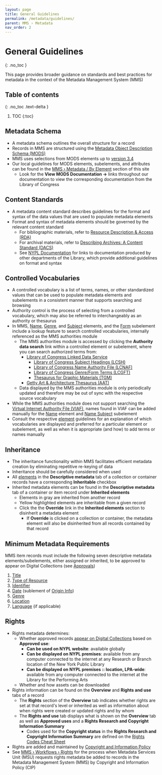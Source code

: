 ```yaml
---
layout: page
title: General Guidelines
permalink: /metadata/guidelines/
parent: MMS › Metadata
nav_order: 2
---
```


# General Guidelines
{: .no_toc }

This page provides broader guidance on standards and best practices for metadata in the context of the Metadata Management System (MMS)

## Table of contents
{: .no_toc .text-delta }

1. TOC
{:toc}

## Metadata Schema
- ​​A metadata schema outlines the overall structure for a record
- Records in MMS are structured using the [Metadata Object Description Schema (MODS)](/metadata-documentation/resources/glossary/#metadata-object-description-schema)
- MMS uses selections from MODS elements up to [version 3.4](https://www.loc.gov/standards/mods/mods-3-4-announcement.html)
- Our local guidelines for MODS elements, subelements, and attributes can be found in the [MMS › Metadata / By Element](/metadata-documentation/metadata/element/) section of this site
    - Look for the **View MODS Documentation →** links throughout our documentation to view the corresponding documentation from the Library of Congress

## Content Standards
- A metadata content standard describes guidelines for the format and syntax of the data values that are used to populate metadata elements
- Format and syntax of metadata elements should be governed by the relevant content standard
    - For bibliographic materials, refer to [Resource Description & Access (RDA)](/metadata-documentation/resources/glossary/#resource-description-and-access)
    - For archival materials, refer to [Describing Archives: A Content Standard (DACS)](/metadata-documentation/resources/glossary/#describing-archives-a-content-standard)
    - See [NYPL Documentation](/metadata-documentation/resources/external/#nypl-documentation) for links to documentation produced by other departments of the Library, which provide additional guidelines on format and syntax

## Controlled Vocabularies
- A controlled vocabulary is a list of terms, names, or other standardized values that can be used to populate metadata elements and subelements in a consistent manner that supports searching and browsing
- Authority control is the process of selecting from a controlled vocabulary, which may also be referred to interchangeably as an authority or thesaurus
- In MMS, [Name](/metadata-documentation/metadata/element/name/), [Genre](/metadata-documentation/metadata/element/genre/), and [Subject](/metadata-documentation/metadata/element/subject/) elements, and the [Form](/metadata-documentation/metadata/element/physical-description/#form) subelement include a lookup feature to search controlled vocabularies, internally referenced as the MMS authorities module
  - The MMS authorities module is accessed by clicking the **Authority data search** link within a controlled element or subelement, where you can search authorized terms from:
    - [Library of Congress Linked Data Service](https://id.loc.gov/)
      - [Library of Congress Subject Headings (LCSH)](https://id.loc.gov/authorities/subjects.html)
      - [Library of Congress Name Authority File (LCNAF)](https://id.loc.gov/authorities/names.html)
      - [Library of Congress Genre/Form Terms (LCGFT)](https://id.loc.gov/authorities/genreForms.html)
      - [Thesaurus for Graphic Materials (TGM)](https://id.loc.gov/vocabulary/graphicMaterials.html)
    - [Getty Art & Architecture Thesaurus (AAT)](https://www.getty.edu/research/tools/vocabularies/aat/)
  - Data displayed by the MMS authorities module is only periodically updated and therefore may be out of sync with the respective source vocabulary
- While the MMS authorities module does not support searching the [Virtual Internet Authority File (VIAF)](http://viaf.org/), names found in VIAF can be added manually for the [Name](/metadata-documentation/metadata/element/name/#name-part) element and [Name Subject](/metadata-documentation/metadata/element/subject/#name) subelement
- Consult the respective [element](/metadata-documentation/metadata/element/) guidelines for an explanation of which vocabularies are displayed and preferred for a particular element or subelement, as well as when it is appropriate (and how) to add terms or names manually

## Inheritance
- The inheritance functionality within MMS facilitates efficient metadata creation by eliminating repetitive re-keying of data
- Inheritance should be carefully considered when used
- All [elements](/metadata-documentation/metadata/element/) in the **Descriptive metadata** tab of a collection or container records have a corresponding **Inheritable** checkbox
- Inherited metadata elements can be found in the **Descriptive metadata** tab of a container or item record under **Inherited elements**
    - Elements in gray are inherited from another record
    - Yellow highlighted elements are inheritable from a given record
    - Click the the **Override** link in the **Inherited elements** section to disinherit a metadata element
        - If **Override** is clicked on a collection or container, the metadata element will also be disinherited from all records contained by that record

## Minimum Metadata Requirements
MMS item records must include the following seven descriptive metadata elements/subelements, either assigned or inherited, to be approved to appear on Digital Collections (see [Approvals](/metadata-documentation/workflows/approvals/))
1. [Title](/metadata-documentation/metadata/element/title/)
1. [Type of Resource](/metadata-documentation/metadata/element/type-of-resource/)
1. [Identifier](/metadata-documentation/metadata/element/identifier/)
1. [Date](/metadata-documentation/metadata/element/origin-info/#date) (sublement of [Origin Info](/metadata-documentation/metadata/element/origin-info/))
1. [Genre](/metadata-documentation/metadata/element/genre/)
1. [Location](/metadata-documentation/metadata/element/physical-location/)
1. [Language](/metadata-documentation/metadata/element/language/) (if applicable)

## Rights
- Rights metadata determines:
    - Whether approved records [appear on Digital Collections](/metadata-documentation/dc/criteria/) based on **Approved use**:
        - **Can be used on NYPL website**: available globally
        - **Can be displayed on NYPL premises**: available from any computer connected to the internet at any Research or Branch location of the New York Public Library
        - **Can be displayed on NYPL premises :: location, LPA-wide**: available from any computer connected to the internet at the Library for the Performing Arts
    - Whether and how assets can be downloaded
- Rights information can be found on the **Overview** and **Rights and use** tabs of a record
    - The **Rights** section of the **Overview** tab indicates whether rights are set at that record's level or inherited as well as information about when rights were created or updated rights and by whom
    - The **Rights and use** tab displays what is shown on the **Overview** tab as well as **Approved uses** and a **Rights Research and Copyright Information Summary**
        - Codes used for the **Copyright status** in the **Rights Research and Copyright Information Summary** are defined on the [Rights Codes Cheat Sheet](https://confluence.nypl.org/display/DIG/Rights+Codes+Cheat+Sheet)
- Rights are added and maintained by [Copyright and Information Policy](/metadata-documentation/resources/glossary/#copyright-information-policy)
- See [MMS › Workflows › Rights](/metadata-documentation/workflows/rights/) for the process when Metadata Services Unit (MSU) requests rights metadata be added to records in the Metadata Management System (MMS) by Copyright and Information Policy (CIP)